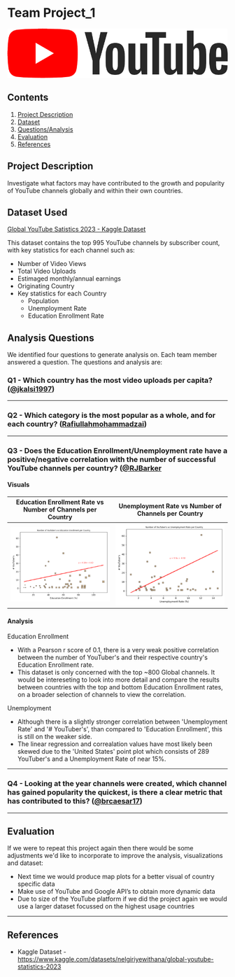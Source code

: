 # Team Project_1

![YouTube logo](output_data/yt_logo_rgb_light.png)


## Contents

1. [Project Description](#project-description)
2. [Dataset](#dataset-used)
3. [Questions/Analysis](#analysis-questions)
4. [Evaluation](#evaluation)
5. [References](#references)


## Project Description   

Investigate what factors may have contributed to the growth and popularity of YouTube channels globally and within their own countries.


## Dataset Used

[Global YouTube Satistics 2023 - Kaggle Dataset](https://www.kaggle.com/datasets/nelgiriyewithana/global-youtube-statistics-2023)

This dataset contains the top 995 YouTube channels by subscriber count, with key statistics for each channel such as:
    
   - Number of Video Views  
   - Total Video Uploads  
   - Estimaged monthly/annual earnings  
   - Originating Country  
   - Key statistics for each Country  
       - Population  
       - Unemployment Rate  
       - Education Enrollment Rate  


## Analysis Questions   

We identified four questions to generate analysis on. Each team member answered a question. The questions and analysis are:

### Q1 - Which country has the most video uploads per capita? ([@jkalsi1997](https://github.com/jkalsi1997))

---

### Q2 - Which category is the most popular as a whole, and for each country? ([Rafiullahmohammadzai](https://github.com/Rafiullahmohammadzai))

---

### Q3 - Does the Education Enrollment/Unemployment rate have a positive/negative correlation with the number of successful YouTube channels per country? ([@RJBarker](https://github.com/RJBarker)

#### Visuals

| Education Enrollment Rate vs Number of Channels per Country | Unemployment Rate vs Number of Channels per Country |
|----|----|
| ![Education vs Channels](output_data/youtubers_education_rate.png) | ![Unemployment vs Channels](output_data/youtubers_unemployment_rate.png) |

#### Analysis

Education Enrollment  
    
- With a Pearson r score of 0.1, there is a very weak positive correlation between the number of YouTuber's and their respective country's Education Enrollment rate.  
- This dataset is only concerned with the top ~800 Global channels. It would be intereseting to look into more detail and compare the results between countries with the top and bottom Education Enrollment rates, on a broader selection of channels to view the correlation.  

Unemployment

- Although there is a slightly stronger correlation between 'Unemployment Rate' and '# YouTuber's', than compared to 'Education Enrollment', this is still on the weaker side.  
- The linear regression and correalation values have most likely been skewed due to the 'United States' point plot which consists of 289 YouTuber's and a Unemployment Rate of near 15%.  

---

### Q4 - Looking at the year channels were created, which channel has gained popularity the quickest, is there a clear metric that has contributed to this? ([@brcaesar17](https://github.com/brcaesar17))

---

## Evaluation  

If we were to repeat this project again then there would be some adjustments we'd like to incorporate to improve the analysis, visualizations and dataset:

   - Next time we would produce map plots for a better visual of country specific data  
   - Make use of YouTube and Google API’s to obtain more dynamic data  
   - Due to size of the YouTube platform if we did the project again we would use a larger dataset focussed on the highest usage countries  

---

## References

   - Kaggle Dataset - https://www.kaggle.com/datasets/nelgiriyewithana/global-youtube-statistics-2023
